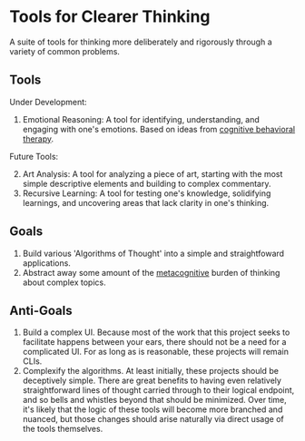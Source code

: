 # Tools for Clearer Thinking

A suite of tools for thinking more deliberately and rigorously through a variety of common problems.

## Tools

Under Development:  

1. Emotional Reasoning: A tool for identifying, understanding, and engaging with one's emotions. Based on ideas from [cognitive behavioral therapy](https://en.wikipedia.org/wiki/Cognitive_behavioral_therapy).

Future Tools: 

2. Art Analysis: A tool for analyzing a piece of art, starting with the most simple descriptive elements and building to complex commentary.
3. Recursive Learning: A tool for testing one's knowledge, solidifying learnings, and uncovering areas that lack clarity in one's thinking.

## Goals

1. Build various 'Algorithms of Thought' into a simple and straightfoward applications.
2. Abstract away some amount of the [metacognitive](https://en.wikipedia.org/wiki/Metacognition) burden of thinking about complex topics.

## Anti-Goals

1. Build a complex UI. Because most of the work that this project seeks to facilitate happens between your ears, there should not be a need for a complicated UI. For as long as is reasonable, these projects will remain CLIs.
2. Complexify the algorithms. At least initially, these projects should be deceptively simple. There are great benefits to having even relatively straightforward lines of thought carried through to their logical endpoint, and so bells and whistles beyond that should be minimized. Over time, it's likely that the logic of these tools will become more branched and nuanced, but those changes should arise naturally via direct usage of the tools themselves. 
